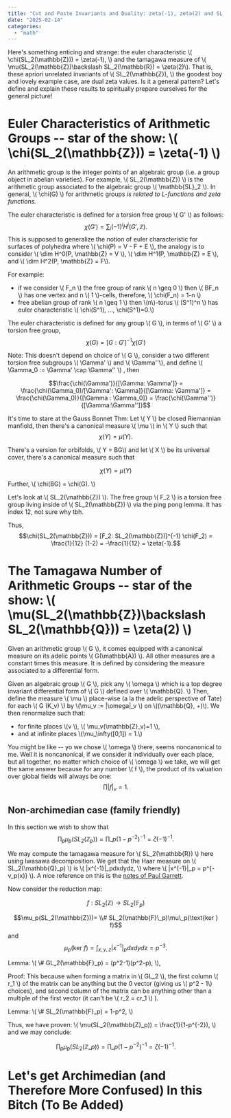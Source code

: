 ```yaml
---
title: "Cut and Paste Invariants and Duality: zeta(-1), zeta(2) and SL_2Z"
date: "2025-02-14"
categories: 
  - "math"
---
```

Here's something enticing and strange: the euler characteristic \\( \chi(SL_2(\mathbb{Z})) = \zeta(-1), \\) and the tamagawa measure of \\( \mu(SL_2(\mathbb{Z})\backslash SL_2(\mathbb{R}) = \zeta(2)\\). That is, these apriori unrelated invariants of \\( SL_2(\mathbb{Z}), \\) the goodest boy and lovely example case, are dual zeta values. Is it a general pattern? Let's define and explain these results to spiritually prepare ourselves for the general picture!

# Euler Characteristics of Arithmetic Groups -- star of the show: \\( \chi(SL_2(\mathbb{Z})) = \zeta(-1) \\)

An arithmetic group is the integer points of an algebraic group (i.e. a group object in abelian varieties). For example, \\( SL_2(\mathbb{Z}) \\) is the arithmetic group associated to the algebraic group \\( \mathbb{SL}_2 \\). In general, \\( \chi(G) \\) for arithmetic groups *is related to L-functions and zeta functions.* 

The euler characteristic is defined for a torsion free group \\( G' \\) as follows:  $$ \chi(G') = \sum_i (-1)^i H^i(G', \mathbb{Z}).$$  This is supposed to generalize the notion of euler characteristic for surfaces of polyhedra where \\( \chi(P) = V - F + E \\), the analogy is to consider \\( \dim H^0(P, \mathbb{Z} = V \\), \\( \dim H^1(P, \mathbb{Z} = E \\), and \\( \dim H^2(P, \mathbb{Z} = F\\).

For example:
- if we consider \\( F_n \\) the free group of rank \\( n \geq 0 \\) then \\( BF_n \\) has one vertex and n \\( 1 \\)-cells, therefore, \\( \chi(F_n) = 1-n \\)
- free abelian group of rank \\( n \geq 1 \\) then \\(n\\)-torus \\( (S^1)^n \\) has euler characteristic \\( \chi(S^1), ..., \chi(S^1)=0.\\)

The euler characteristic is defined for any group \\( G \\), in terms of \\( G' \\) a torsion free group, 
$$\chi(G) = [G: G']^{-1}\chi(G')$$

Note: This doesn't depend on choice of \\( G \\), consider a two different torsion free subgroups \\( \Gamma' \\) and \\( \Gamma''\\), and define \\( \Gamma_0 := \Gamma' \cap \Gamma'' \\) , then

$$\frac{\chi(\Gamma')}{[\Gamma: \Gamma']} = \frac{\chi(\Gamma_0)/[\Gamma': \Gamma]}{[\Gamma: \Gamma']} = \frac{\chi(\Gamma_0)}{[\Gamma : \Gamma_0]} = \frac{\chi(\Gamma'')}{[\Gamma:\Gamma'']}$$

It's time to stare at the Gauss Bonnet Thm: Let \\( Y \\) be closed Riemannian manfiold, then there's a canonical measure \\( \mu \\) in \\( Y \\) such that $$\chi(Y) = \mu(Y).$$

There's a version for orbifolds, \\( Y = BG\\) and let \\( X \\) be its universal cover, there's a canonical measure such that 

$$\chi(Y)= \mu(Y)$$

Further, \\( \chi(BG) = \chi(G). \\)

Let's look at \\( SL_2(\mathbb{Z}) \\). The free group \\( F_2 \\) is a torsion free group living inside of \\( SL_2(\mathbb{Z}) \\) via the ping pong lemma. It has index 12, not sure why tbh. 

Thus, $$\chi(SL_2(\mathbb{Z})) = [F_2: SL_2(\mathbb{Z})]^{-1} \chi(F_2) = \frac{1}{12} (1-2) = -\frac{1}{12} = \zeta(-1).$$

# The Tamagawa Number of Arithmetic Groups -- star of the show: \\( \mu(SL_2(\mathbb{Z})\backslash SL_2(\mathbb{Q})) = \zeta(2) \\)

Given an arithmetic group \\( G \\), it comes equipped with a canonical measure on its adelic points \\( G(\mathbb{A}) \\). All other measures are a constant times this measure. It is defined by considering the measure associated to a differential form.

Given an algebraic group \\( G \\), pick any \\( \omega \\) which is a top degree invariant differential form of \\( G \\) defined over \\( \mathbb{Q}. \\) Then, define the measure \\( \mu \\) place-wise (a la the adelic perspective of Tate) for each \\( G (K_v) \\) by \\(\mu_v := |\omega|_v \\) on \\((\mathbb{Q}, +)\\). We then renormalize such that: 
- for finite places \\(v \\), \\( \mu_v(\mathbb{Z}\_v)=1 \\),
- and at infinite places \\(\mu_\infty([0,1]) = 1.\\)

You might be like -- yo we chose \\( \omega \\) there, seems noncanonical to me. Well it is noncanonical, if we consider it individually over each place, but all together, no matter which choice of \\( \omega \\) we take, we will get the same answer because for any number \\( f \\), the product of its valuation over global fields will always be one: $$ \prod |f|_v = 1. $$

## Non-archimedian case (family friendly) 

In this section we wish to show that $$\prod_{p} \mu_p(SL_2(\mathbb{Z}_p)) = \prod\_{p} (1-p^{-2})^{-1} = \zeta(-1)^{-1}.$$

We may compute the tamagawa measure for \\( SL_2(\mathbb{R}) \\) here using Iwasawa decomposition. We get that the Haar measure on \\( SL_2(\mathbb{Q}_p) \\) is \\( |x^{-1}|_pdxdydz, \\) where \\( |x^{-1}|_p = p^{-v_p(x)} \\). A nice reference on this is the [notes of Paul Garrett](https://www-users.cse.umn.edu/~garrett/m/v/volumes.pdf). 

Now consider the reduction map: 

$$f: SL_2(\mathbb{Z}) \to SL_2(\mathbb{F}_p)$$

$$\mu_p(SL_2(\mathbb{Z}))= \\# SL_2(\mathbb{F}\_p)\mu\_p(\text{ker } f)$$  and $$\mu_p(\text{ker } f) = \int_{x,y,z} |x^{-1}|_p dxdydz = p^{-3}.$$

Lemma: \\( \\# GL_2(\mathbb{F}_p) = (p^2-1)(p^2-p), \\),

Proof: This because when forming a matrix in \\( GL_2 \\), the first column \\( r_1 \\) of the matrix can be anything but the 0 vector (giving us \\( p^2 - 1\\) choices), and second column of the matrix can be anything other than a multiple of the first vector (it can't be \\( r_2 = cr_1 \\) ).  

Lemma: \\( \\# SL_2(\mathbb{F}_p) = 1-p^2, \\) 

Thus, we have proven: \\( \mu(SL_2(\mathbb{Z}_p)) = \frac{1}{1-p^{-2}), \\) and we may conclude:

$$\prod_{p} \mu_p(SL_2(\mathbb{Z}\_p)) = \prod\_{p} (1-p^{-2})^{-1} = \zeta(-1)^{-1}.$$

# Let's get Archimedian (and Therefore More Confused) In this Bitch (To Be Added)
